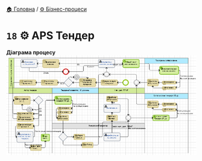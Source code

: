 ﻿[🏠 Головна](../../../README.MD) / [⚙️ Бізнес-процеси](../../README.MD) 

# `18` ⚙️ APS Тендер

**Діаграма процесу**  
![Діаграма процесу](./Pictures/ProcDiagram.png)